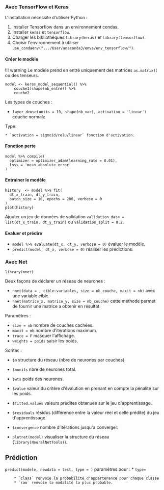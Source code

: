 ### Avec TensorFlow et Keras

L'installation nécessite d'utiliser Python :

1. Installer Tensorflow dans un environnement condas.
2. Installer `keras` et `tensorflow`.
3. Charger les bibliothèques `library(keras)` et `library(tensorflow)`.
4. Choisir l'environnement à utiliser `use_condaenv(".../User/anaconda3/envs/env_tensorflow/")`.

#### Créer le modèle 

!!! warning
    Le modèle prend en entré uniquement des matrices `as.matrix()` ou des tenseurs.

```
model <- keras_model_sequential() %>%
    couche1(shape(nb_entré)) %>%
    couche2
```

Les types de couches :

* `layer_dense(units = 10, shape(nb_var), activation = 'linear')` couche normale.
    
Type: 

    * `activation = sigmoid/relu/linear` fonction d'activation.

#### Fonction perte

```
model %>% compile(
  optimizer = optimizer_adam(learning_rate = 0.01),
  loss = 'mean_absolute_error'
)
```

#### Entrainer le modèle

```
history  <- model %>% fit(
  dt_x_train, dt_y_train,
  batch_size = 16, epochs = 200, verbose = 0
)
plot(history)
```

Ajouter un jeu de données de validation `validation_data = list(dt_x_train, dt_y_train)` ou `validation_split = 0.2`.

#### Evaluer et prédire

* `model %>% evaluate(dt_x, dt_y, verbose = 0)` évaluer le modèle.
* `predict(model, dt_x, verbose = 0)` réaliser les prédictions.

### Avec Net

`library(nnet)`

Deux façons de déclarer un réseau de neurones : 

* `nnet(data = , cible~variables, size = nb_couche, maxit = nb)` avec une variable cible.
* `nnet(matrice_x, matrice_y, size = nb_couche)` cette méthode permet de fournir une matrice a obtenir en résultat.

Paramètres :

* `size = nb` nombre de couches cachées.
* `maxit = nb` nombre d'itérations maximum.
* `trace = F` masquer l'affichage.
* `weights = poids` saisir les poids.

Sorites :

* `$n` structure du réseau (nbre de neurones par couches).
* `$nunits` nbre de neurones total. 
* `$wts` poids des neurones.
* `$value` valeur du critère d'évalution en prenant en compte la pénalité sur les poids.
* `$fitted.values` valeurs prédites obtenues sur le jeu d'apprentissage.
* `$residuals` résidus (différence entre la valeur réel et celle prédite) du jeu d'apprentissage.
* `$convergence` nombre d'itérations jusqu'a converger.

* `plotnet(model)` visualiser la structure du réseau (`library(NeuralNetTools)`).

## Prédiction 

`predict(modele, newdata = test, type = )` paramètres 
pour :
    * `type=` 

		* `class` renvoie la probabilité d'appartenance pour chaque classe
		* `raw` renvoie la modalité la plus probable.
